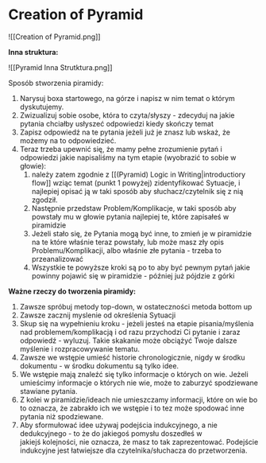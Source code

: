 # Creation of Pyramid
![[Creation of Pyramid.png]]

**Inna struktura:**

![[Pyramid Inna Strutktura.png]]

Sposób stworzenia piramidy:
1. Narysuj boxa startowego, na górze i napisz w nim temat o którym dyskutujemy.
2. Zwizualizuj sobie osobe, która to czyta/słyszy - zdecyduj na jakie pytania chciałby usłyszeć odpowiedzi kiedy skończy temat
3. Zapisz odpowiedź na te pytania jeżeli już je znasz lub wskaż, że możemy na to odpowiedzieć.
4. Teraz trzeba upewnić się, że mamy pełne zrozumienie pytań i odpowiedzi jakie napisaliśmy na tym etapie (wyobrazić to sobie w głowie):
	1. należy zatem zgodnie z [[(Pyramid) Logic in Writing|introductiory flow]] wziąc temat (punkt 1 powyżej) zidentyfikować Sytuacje, i najlepiej opisać ją w taki sposób aby słuchacz/czytelnik się z nią zgodził. 
	2. Następnie przedstaw Problem/Komplikacje, w taki sposób aby powstały mu w głowie pytania najlepiej te, które zapisałeś w piramidzie
	3. Jeżeli stało się, że Pytania mogą być inne, to zmień je w piramidzie na te które właśnie teraz powstały, lub może masz zły opis Problemu/Komplikacji, albo właśnie złe pytania - trzeba to przeanalizować
	4. Wszystkie te powyższe kroki są po to aby być pewnym pytań jakie powinny pojawić się w piramidzie - później już pójdzie z górki


**Ważne rzeczy do tworzenia piramidy:**
1. Zawsze spróbuj metody top-down, w ostateczności metoda bottom up
2. Zawsze zacznij myslenie od określenia Sytuacji
3. Skup się na wypełnieniu kroku - jeżeli jesteś na etapie pisania/myślenia nad problemem/komplikacją i od razu przychodzi Ci pytanie i zaraz odpowiedź - wyluzuj. Takie skakanie może obciążyć Twoje dalsze myślenie i rozpracowywanie tematu.
4. Zawsze we wstępie umieść historie chronologicznie, nigdy w środku dokumentu - w środku dokumentu są tylko idee.
5. We wstępie mają znaleźć się tylko informacje o których on wie. Jeżeli umieścimy informacje o których nie wie, może to zaburzyć spodziewane stawiane pytania. 
6. Z kolei w piramidzie/ideach nie umieszczamy informacji, które on wie bo to oznacza, że zabrakło ich we wstępie i to tez może spodować inne pytania niż spodziewane.
7. Aby sformułować idee używaj podejścia indukcyjnego, a nie dedukcyjnego - to że do jakiegoś pomysłu doszedłeś w jakiejś kolejności, nie oznacza, że masz to tak zaprezentować. Podejście indukcyjne jest łatwiejsze dla czytelnika/słuchacza do przetworzenia. 